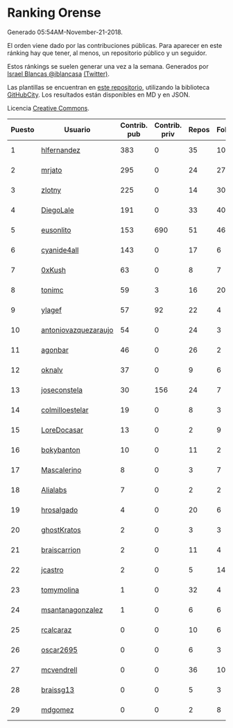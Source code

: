 # Ranking Orense

Generado 05:54AM-November-21-2018.

El orden viene dado por las contribuciones públicas. Para aparecer en este ránking hay que tener, al menos, un repositorio público y un seguidor.

Estos ránkings se suelen generar una vez a la semana. Generados por [Israel Blancas @iblancasa](https://github.com/iblancasa/) [(Twitter)](https://twitter.com/iblancasa).

Las plantillas se encuentran en [este repositorio](https://github.com/iblancasa/GH-Spanish-Ranking), utilizando la biblioteca [GitHubCity](https://github.com/iblancasa/GitHubCity). Los resultados están disponibles en MD y en JSON.

Licencia [Creative Commons](https://creativecommons.org/licenses/by/4.0/).

| Puesto   |  Usuario  | Contrib. pub | Contrib. priv |Repos| Followers | Desde |  Avatar  |
|----------|-----------|--------------|---------------|-----|-----------|-------|----------|
|1|[hlfernandez](https://github.com/hlfernandez)|383|0|35|10|2013-01-31|![hlfernandez]()|
|2|[mrjato](https://github.com/mrjato)|295|0|24|27|2013-01-31|![mrjato]()|
|3|[zlotny](https://github.com/zlotny)|225|0|14|30|2013-12-10|![zlotny]()|
|4|[DiegoLale](https://github.com/DiegoLale)|191|0|33|40|2014-01-07|![DiegoLale]()|
|5|[eusonlito](https://github.com/eusonlito)|153|690|51|46|2011-03-01|![eusonlito]()|
|6|[cyanide4all](https://github.com/cyanide4all)|143|0|17|6|2015-10-13|![cyanide4all]()|
|7|[0xKush](https://github.com/0xKush)|63|0|8|7|2014-10-26|![0xKush]()|
|8|[tonimc](https://github.com/tonimc)|59|3|16|20|2011-04-25|![tonimc]()|
|9|[ylagef](https://github.com/ylagef)|57|92|22|4|2015-11-24|![ylagef]()|
|10|[antoniovazquezaraujo](https://github.com/antoniovazquezaraujo)|54|0|24|3|2011-08-17|![antoniovazquezaraujo]()|
|11|[agonbar](https://github.com/agonbar)|46|0|26|2|2012-03-19|![agonbar]()|
|12|[oknalv](https://github.com/oknalv)|37|0|9|6|2014-12-05|![oknalv]()|
|13|[joseconstela](https://github.com/joseconstela)|30|156|24|7|2014-01-13|![joseconstela]()|
|14|[colmilloestelar](https://github.com/colmilloestelar)|19|0|8|3|2015-10-13|![colmilloestelar]()|
|15|[LoreDocasar](https://github.com/LoreDocasar)|13|0|2|9|2014-12-03|![LoreDocasar]()|
|16|[bokybanton](https://github.com/bokybanton)|10|0|11|2|2012-08-09|![bokybanton]()|
|17|[Mascalerino](https://github.com/Mascalerino)|8|0|3|7|2014-12-05|![Mascalerino]()|
|18|[Alialabs](https://github.com/Alialabs)|7|0|2|2|2018-05-11|![Alialabs]()|
|19|[hrosalgado](https://github.com/hrosalgado)|4|0|20|6|2014-11-24|![hrosalgado]()|
|20|[ghostKratos](https://github.com/ghostKratos)|2|0|3|3|2012-03-02|![ghostKratos]()|
|21|[braiscarrion](https://github.com/braiscarrion)|2|0|11|4|2013-12-29|![braiscarrion]()|
|22|[jcastro](https://github.com/jcastro)|2|0|5|14|2010-01-26|![jcastro]()|
|23|[tomymolina](https://github.com/tomymolina)|1|0|32|4|2012-01-06|![tomymolina]()|
|24|[msantanagonzalez](https://github.com/msantanagonzalez)|1|0|6|6|2014-09-22|![msantanagonzalez]()|
|25|[rcalcaraz](https://github.com/rcalcaraz)|0|0|10|6|2013-10-24|![rcalcaraz]()|
|26|[oscar2695](https://github.com/oscar2695)|0|0|6|3|2013-10-24|![oscar2695]()|
|27|[mcvendrell](https://github.com/mcvendrell)|0|0|36|10|2012-06-18|![mcvendrell]()|
|28|[braissg13](https://github.com/braissg13)|0|0|5|3|2016-11-03|![braissg13]()|
|29|[mdgomez](https://github.com/mdgomez)|0|0|2|8|2014-11-26|![mdgomez]()|
